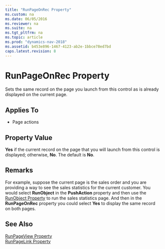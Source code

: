 ```yaml
---
title: "RunPageOnRec Property"
ms.custom: na
ms.date: 06/05/2016
ms.reviewer: na
ms.suite: na
ms.tgt_pltfrm: na
ms.topic: article
ms.prod: "dynamics-nav-2018"
ms.assetid: b453e896-1467-4123-ab2e-1bbce78ed7bd
caps.latest.revision: 8
---
```


# RunPageOnRec Property
Sets the same record on the page you launch from this control as is already displayed on the current page.  
  
## Applies To  
  
- Page actions  
  
## Property Value  
**Yes** if the current record on the page that you will launch from this control is displayed; otherwise, **No**. The default is **No**.  
  
## Remarks  
For example, suppose the current page is the sales order and you are providing a way to see the sales statistics for the current customer. You would select **RunObject** in the **PushAction** property and then use the [RunObject Property](RunObject-Property.md) to run the sales statistics page. And then in the **RunPageOnRec** property you could select **Yes** to display the same record on both pages.  
  
## See Also  
[RunPageView Property](RunPageView-Property.md)   
[RunPageLink Property](RunPageLink-Property.md)